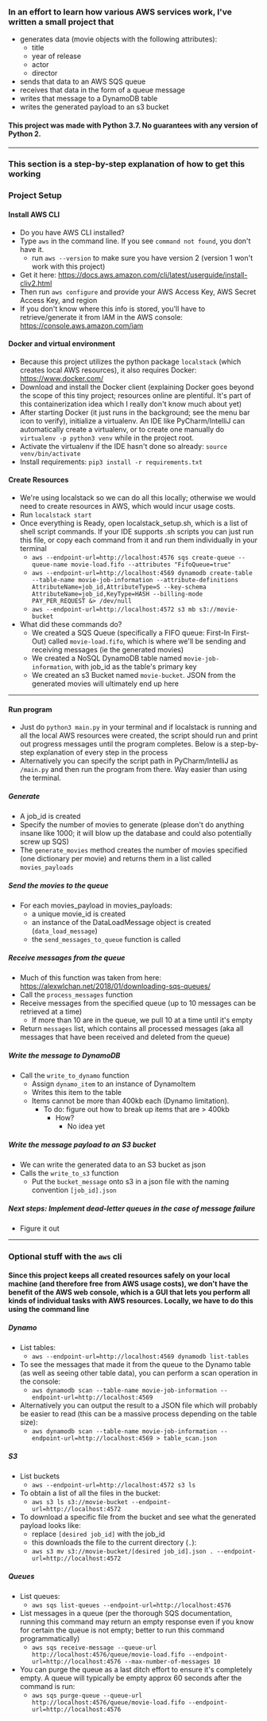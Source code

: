 ### In an effort to learn how various AWS services work, I've written a small project that
- generates data (movie objects with the following attributes):
    - title
    - year of release
    - actor
    - director
- sends that data to an AWS SQS queue
- receives that data in the form of a queue message
- writes that message to a DynamoDB table
- writes the generated payload to an s3 bucket
#### This project was made with Python 3.7. No guarantees with any version of Python 2.

---

### This section is a step-by-step explanation of how to get this working
### Project Setup

#### Install AWS CLI
- Do you have AWS CLI installed?
- Type `aws` in the command line. If you see `command not found`, you don't have it.
    - run `aws --version` to make sure you have version 2 (version 1 won't work with this project)
- Get it here: https://docs.aws.amazon.com/cli/latest/userguide/install-cliv2.html
- Then run `aws configure` and provide your AWS Access Key, AWS Secret Access Key, and region
- If you don't know where this info is stored, you'll have to retrieve/generate it from IAM in the AWS console: https://console.aws.amazon.com/iam

#### Docker and virtual environment
- Because this project utilizes the python package `localstack` (which creates local AWS resources), it also requires Docker: https://www.docker.com/
- Download and install the Docker client (explaining Docker goes beyond the scope of this tiny project; resources online are plentiful. It's part of this containerization idea which I really don't know much about yet)
- After starting Docker (it just runs in the background; see the menu bar icon to verify), initialize a virtualenv. An IDE like PyCharm/IntelliJ can automatically create a virtualenv, or to create one manually do `virtualenv -p python3 venv` while in the project root.
- Activate the virtualenv if the IDE hasn't done so already: `source venv/bin/activate`
- Install requirements: `pip3 install -r requirements.txt`


#### Create Resources
- We're using localstack so we can do all this locally; otherwise we would need to create resources in AWS, which would incur usage costs.
- Run `localstack start`
- Once everything is Ready, open localstack_setup.sh, which is a list of shell script commands. If your IDE supports .sh scripts you can just run this file, or copy each command from it and run them individually in your terminal
    - `aws --endpoint-url=http://localhost:4576 sqs create-queue --queue-name movie-load.fifo --attributes "FifoQueue=true"`
    - `aws --endpoint-url=http://localhost:4569 dynamodb create-table --table-name movie-job-information --attribute-definitions AttributeName=job_id,AttributeType=S --key-schema AttributeName=job_id,KeyType=HASH --billing-mode PAY_PER_REQUEST &> /dev/null`
    - `aws --endpoint-url=http://localhost:4572 s3 mb s3://movie-bucket`
- What did these commands do?
    - We created a SQS Queue (specifically a FIFO queue: First-In First-Out) called `movie-load.fifo`, which is where we'll be sending and receiving messages (ie the generated movies)
    - We created a NoSQL DynamoDB table named `movie-job-information`, with job_id as the table's primary key
    - We created an s3 Bucket named `movie-bucket`. JSON from the generated movies will ultimately end up here


---

#### Run program
- Just do `python3 main.py` in your terminal and if localstack is running and all the local AWS resources were created, the script should run and print out progress messages until the program completes. Below is a step-by-step explanation of every step in the process
- Alternatively you can specify the script path in PyCharm/IntelliJ as `/main.py` and then run the program from there. Way easier than using the terminal.

##### Generate
- A job_id is created
- Specify the number of movies to generate (please don't do anything insane like 1000; it will blow up the database and could also potentially screw up SQS)
- The `generate_movies` method creates the number of movies specified (one dictionary per movie) and returns them in a list called `movies_payloads`

##### Send the movies to the queue
- For each movies_payload in movies_payloads:
    - a unique movie_id is created
    - an instance of the DataLoadMessage object is created (`data_load_message`)
    - the `send_messages_to_queue` function is called

##### Receive messages from the queue
- Much of this function was taken from here: https://alexwlchan.net/2018/01/downloading-sqs-queues/
- Call the `process_messages` function
- Receive messages from the specified queue (up to 10 messages can be retrieved at a time)
    - If more than 10 are in the queue, we pull 10 at a time until it's empty
- Return `messages` list, which contains all processed messages (aka all messages that have been received and deleted from the queue)


##### Write the message to DynamoDB
- Call the `write_to_dynamo` function
    - Assign `dynamo_item` to an instance of DynamoItem
    - Writes this item to the table
    - Items cannot be more than 400kb each (Dynamo limitation).
        - To do: figure out how to break up items that are > 400kb
            - How?
                - No idea yet


##### Write the message payload to an S3 bucket
- We can write the generated data to an S3 bucket as json
- Calls the `write_to_s3` function
    - Put the `bucket_message` onto s3 in a json file with the naming convention `[job_id].json`

##### Next steps: Implement dead-letter queues in the case of message failure
- Figure it out

---
### Optional stuff with the `aws` cli

#### Since this project keeps all created resources safely on your local machine (and therefore free from AWS usage costs), we don't have the benefit of the AWS web console, which is a GUI that lets you perform all kinds of individual tasks with AWS resources. Locally, we have to do this using the command line
##### Dynamo
- List tables:
    - `aws --endpoint-url=http://localhost:4569 dynamodb list-tables`
- To see the messages that made it from the queue to the Dynamo table (as well as seeing other table data), you can perform a scan operation in the console:
    - `aws dynamodb scan --table-name movie-job-information --endpoint-url=http://localhost:4569`
- Alternatively you can output the result to a JSON file which will probably be easier to read (this can be a massive process depending on the table size):
    - `aws dynamodb scan --table-name movie-job-information --endpoint-url=http://localhost:4569 > table_scan.json`

##### S3
- List buckets
    - `aws --endpoint-url=http://localhost:4572 s3 ls`
- To obtain a list of all the files in the bucket:
    - `aws s3 ls s3://movie-bucket --endpoint-url=http://localhost:4572`
- To download a specific file from the bucket and see what the generated payload looks like:
    - replace `[desired job_id]` with the job_id
    - this downloads the file to the current directory (`.`):
    - `aws s3 mv s3://movie-bucket/[desired job_id].json . --endpoint-url=http://localhost:4572`

##### Queues
- List queues:
    - `aws sqs list-queues --endpoint-url=http://localhost:4576`
- List messages in a queue (per the thorough SQS documentation, running this command may return an empty response even if you know for certain the queue is not empty; better to run this command programmatically)
    - `aws sqs receive-message --queue-url http://localhost:4576/queue/movie-load.fifo --endpoint-url=http://localhost:4576 --max-number-of-messages 10`
- You can purge the queue as a last ditch effort to ensure it's completely empty. A queue will typically be empty approx 60 seconds after the command is run:
    - `aws sqs purge-queue --queue-url http://localhost:4576/queue/movie-load.fifo --endpoint-url=http://localhost:4576`
